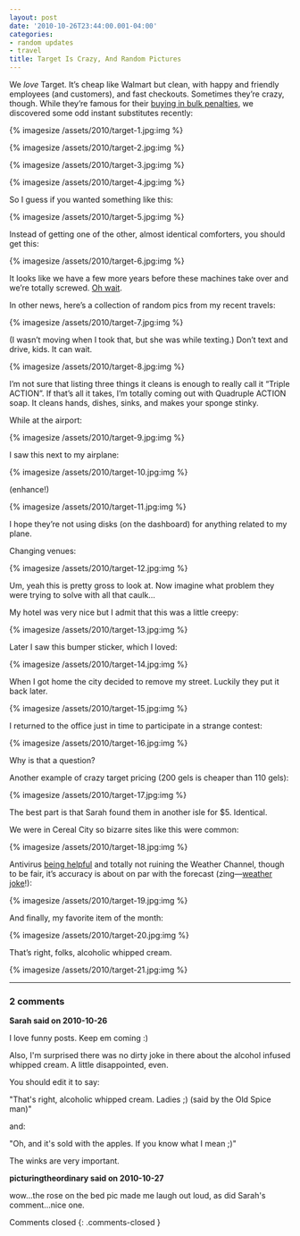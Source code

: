 ```yaml
---
layout: post
date: '2010-10-26T23:44:00.001-04:00'
categories:
- random updates
- travel
title: Target Is Crazy, And Random Pictures
---
```


We *love* Target. It’s cheap like Walmart but clean, with happy and friendly employees (and customers), and fast checkouts. Sometimes they’re crazy, though. While they’re famous for their [buying in bulk penalties](http://www.consumerist.com/tag/target-is-crazy), we discovered some odd instant substitutes recently:

{% imagesize /assets/2010/target-1.jpg:img %}

{% imagesize /assets/2010/target-2.jpg:img %}

{% imagesize /assets/2010/target-3.jpg:img %}

{% imagesize /assets/2010/target-4.jpg:img %}

So I guess if you wanted something like this:

{% imagesize /assets/2010/target-5.jpg:img %}

Instead of getting one of the other, almost identical comforters, you should get this:

{% imagesize /assets/2010/target-6.jpg:img %}

It looks like we have a few more years before these machines take over and we’re totally screwed. [Oh wait](http://googleblog.blogspot.com/2010/10/what-were-driving-at.html).

In other news, here’s a collection of random pics from my recent travels:

{% imagesize /assets/2010/target-7.jpg:img %}

(I wasn’t moving when I took that, but she was while texting.) Don’t text and drive, kids. It can wait.

{% imagesize /assets/2010/target-8.jpg:img %}

I’m not sure that listing three things it cleans is enough to really call it “Triple ACTION”. If that’s all it takes, I’m totally coming out with Quadruple ACTION soap. It cleans hands, dishes, sinks, and makes your sponge stinky.

While at the airport:

{% imagesize /assets/2010/target-9.jpg:img %}

I saw this next to my airplane:

{% imagesize /assets/2010/target-10.jpg:img %}

(enhance!)

{% imagesize /assets/2010/target-11.jpg:img %}

I hope they’re not using disks (on the dashboard) for anything related to my plane. 

Changing venues:

{% imagesize /assets/2010/target-12.jpg:img %}

Um, yeah this is pretty gross to look at. Now imagine what problem they were trying to solve with all that caulk...

My hotel was very nice but I admit that this was a little creepy:

{% imagesize /assets/2010/target-13.jpg:img %}

Later I saw this bumper sticker, which I loved:

{% imagesize /assets/2010/target-14.jpg:img %}

When I got home the city decided to remove my street. Luckily they put it back later.

{% imagesize /assets/2010/target-15.jpg:img %}

I returned to the office just in time to participate in a strange contest:

{% imagesize /assets/2010/target-16.jpg:img %}

Why is that a question?

Another example of crazy target pricing (200 gels is cheaper than 110 gels):

{% imagesize /assets/2010/target-17.jpg:img %}

The best part is that Sarah found them in another isle for $5. Identical.

We were in Cereal City so bizarre sites like this were common:

{% imagesize /assets/2010/target-18.jpg:img %}

Antivirus [being helpful](../../2010/10/some-thoughts-on-antivirus-and-why-i.html) and totally not ruining the Weather Channel, though to be fair, it’s accuracy is about on par with the forecast (zing—[weather joke](http://instantrimshot.com/)!):

{% imagesize /assets/2010/target-19.jpg:img %}

And finally, my favorite item of the month:

{% imagesize /assets/2010/target-20.jpg:img %}

That’s right, folks, alcoholic whipped cream.   

{% imagesize /assets/2010/target-21.jpg:img %}

---

### 2 comments

**Sarah said on 2010-10-26**

I love funny posts.  Keep em coming :)

Also, I'm surprised there was no dirty joke in there about the alcohol infused whipped cream.  A little disappointed, even.

You should edit it to say:

"That's right, alcoholic whipped cream.  Ladies ;) (said by the Old Spice man)"

and:

"Oh, and it's sold with the apples.  If you know what I mean ;)"

The winks are very important.

**picturingtheordinary said on 2010-10-27**

wow...the rose on the bed pic made me laugh out loud, as did Sarah's comment...nice one.

Comments closed
{: .comments-closed }